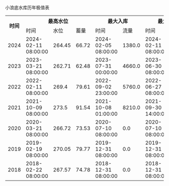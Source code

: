 <caption>小浪底水库历年极值表</caption>
<table>
  <tr>
    <th rowspan='2'>时间</th>
    <th colspan='3'>最高水位</th>
    <th colspan='2'>最大入库</th>
    <th colspan='2'>最大出库</th>
  </tr>
  <tr>
    <td>时间</td>
    <td>水位</td>
    <td>蓄量</td>
    <td>时间</td>
    <td>流量</td>
    <td>时间</td>
    <td>流量</td>
  </tr>
  <tr>
    <td>2024</td>
    <td>2024-02-11 08:00:00</td>
    <td>264.45</td>
    <td>66.72</td>
    <td>2024-02-05 08:00:00</td>
    <td>1380.0</td>
    <td>2024-02-11 08:00:00</td>
    <td>1490.0</td>
  </tr>
  <tr>
    <td>2023</td>
    <td>2023-03-21 08:00:00</td>
    <td>262.71</td>
    <td>62.48</td>
    <td>2023-07-31 00:00:00</td>
    <td>4660.0</td>
    <td>2023-06-30 08:00:00</td>
    <td>4520.0</td>
  </tr>
  <tr>
    <td>2022</td>
    <td>2022-02-11 08:00:00</td>
    <td>269.4</td>
    <td>79.61</td>
    <td>2022-09-02 23:00:00</td>
    <td>5760.0</td>
    <td>2022-06-27 08:00:00</td>
    <td>4540.0</td>
  </tr>
  <tr>
    <td>2021</td>
    <td>2021-10-09 08:00:00</td>
    <td>273.5</td>
    <td>91.54</td>
    <td>2021-10-08 01:00:00</td>
    <td>8210.0</td>
    <td>2021-09-30 14:00:00</td>
    <td>4550.0</td>
  </tr>
  <tr>
    <td>2020</td>
    <td>2020-03-21 08:00:00</td>
    <td>266.72</td>
    <td>73.53</td>
    <td>2020-07-10 08:00:00</td>
    <td>0.0</td>
    <td>2020-07-10 08:00:00</td>
    <td>0.0</td>
  </tr>
  <tr>
    <td>2019</td>
    <td>2019-02-19 08:00:00</td>
    <td>270.05</td>
    <td>79.77</td>
    <td>2019-12-31 08:00:00</td>
    <td>0.0</td>
    <td>2019-12-31 08:00:00</td>
    <td>0.0</td>
  </tr>
  <tr>
    <td>2018</td>
    <td>2018-02-22 08:00:00</td>
    <td>267.57</td>
    <td>74.78</td>
    <td>2018-12-31 08:00:00</td>
    <td>0.0</td>
    <td>2018-12-31 08:00:00</td>
    <td>0.0</td>
  </tr>
</table>